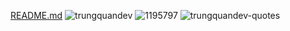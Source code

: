 [README.md](https://github.com/TheAnhRe0/TheAnhRe0/files/11183903/README.md)
![trungquandev](https://user-images.githubusercontent.com/130246199/230737445-ce55142f-d693-4b7e-a2b2-4e0598f1e091.svg)
![1195797](https://user-images.githubusercontent.com/130246199/230737430-92ea105e-39d1-468f-9e77-01acea63554d.jpg)
![trungquandev-quotes](https://user-images.githubusercontent.com/130246199/230737448-251b9b75-d03a-45f5-b913-feeef444980f.svg)
